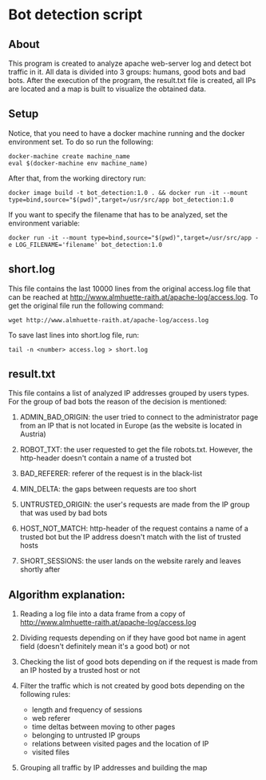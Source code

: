 # Bot detection script

## About
This program is created to analyze apache web-server log and detect bot traffic in it. All data is divided into 3 groups: humans, good bots and bad bots. After the execution of the program, the result.txt file is created, all IPs are located and a map is built to visualize the obtained data.

## Setup
Notice, that you need to have a docker machine running and the docker environment set. To do so run the following:
```
docker-machine create machine_name
eval $(docker-machine env machine_name)
```

After that, from the working directory run:
```
docker image build -t bot_detection:1.0 . && docker run -it --mount type=bind,source="$(pwd)",target=/usr/src/app bot_detection:1.0
```
If you want to specify the filename that has to be analyzed, set the environment variable:
```
docker run -it --mount type=bind,source="$(pwd)",target=/usr/src/app -e LOG_FILENAME='filename' bot_detection:1.0
```

## short.log
This file contains the last 10000 lines from the original access.log file that can be reached at http://www.almhuette-raith.at/apache-log/access.log. To get the original file run the following command:
```
wget http://www.almhuette-raith.at/apache-log/access.log
```
To save last lines into short.log file, run:
```
tail -n <number> access.log > short.log
```

## result.txt
This file contains a list of analyzed IP addresses grouped by users types. For the group of bad bots the reason of the decision is mentioned:

1. ADMIN_BAD_ORIGIN: the user tried to connect to the administrator page from an IP that is not located in Europe (as the website is located in Austria)

2. ROBOT_TXT: the user requested to get the file robots.txt. However, the http-header doesn't contain a name of a trusted bot

3. BAD_REFERER: referer of the request is in the black-list

4. MIN_DELTA: the gaps between requests are too short

5. UNTRUSTED_ORIGIN: the user's requests are made from the IP group that was used by bad bots

6. HOST_NOT_MATCH: http-header of the request contains a name of a trusted bot but the IP address doesn't match with the list of trusted hosts

7. SHORT_SESSIONS: the user lands on the website rarely and leaves shortly after

## Algorithm explanation:

1. Reading a log file into a data frame from a copy of http://www.almhuette-raith.at/apache-log/access.log

2. Dividing requests depending on if they have good bot name in agent field (doesn't definitely mean it's a good bot) or not

3. Checking the list of good bots depending on if the request is made from an IP hosted by a trusted host or not

4. Filter the traffic which is not created by good bots depending on the following rules:

	- length and frequency of sessions
	- web referer
	- time deltas between moving to other pages
	- belonging to untrusted IP groups
	- relations between visited pages and the location of IP
	- visited files

5. Grouping all traffic by IP addresses and building the map
